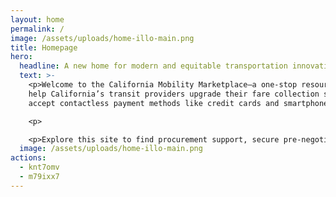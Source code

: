 ```yaml
---
layout: home
permalink: /
image: /assets/uploads/home-illo-main.png
title: Homepage
hero:
  headline: A new home for modern and equitable transportation innovations
  text: >-
    <p>Welcome to the California Mobility Marketplace—a one-stop resource to
    help California’s transit providers upgrade their fare collection systems to
    accept contactless payment methods like credit cards and smartphones.</p>

    <p>

    <p>Explore this site to find procurement support, secure pre-negotiated rates, and learn how contactless fare collection can help you and your riders.</p>
  image: /assets/uploads/home-illo-main.png
actions:
  - knt7omv
  - m79ixx7
---
```

